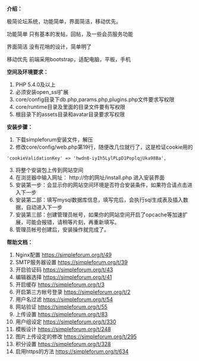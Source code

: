 **介绍：**

极简论坛系统，功能简单，界面简洁，移动优先。

功能简单
只有基本的发帖，回帖，及一些会员服务功能

界面简洁
没有花哨的设计，简单明了

移动优先
前端采用bootstrap，适配电脑，平板，手机

**空间及环境要求：**

1. PHP 5.4.0及以上
2. 必须安装open_ssl扩展
3. core/config目录下db.php,params.php,plugins.php文件要求写权限
4. core/runtime目录及里面的目录文件要有写权限
5. 根目录下的assets目录和avatar目录要求写权限

**安装步骤：**

1. 下载simpleforum安装文件，解压
2. 修改core/config/web.php第19行，随便改几位就行了，这是检证cookie用的
 ```
 'cookieValidationKey' => 'hwdn8-iyIh5LylPLpD1PoplqjUka98Ba',
 ```
3. 将整个安装包上传到网站空间
4. 在浏览器中输入网址： http://你的网址/install.php  进入安装界面
5. 安装第一步：会显示你的网站空间环境是否符合安装条件，如果符合请点击进入下一步
6. 安装第二部：填写mysql数据库信息，填写完后，会执行sql生成表及插入数据，自动进入下一步
7. 安装第三部：创建管理员帐号，如果你的网站空间开启了opcache等加速扩展，可能会报错，请稍等片刻，再重新填写。
8. 管理员帐号创建后，安装操作就完成了。

**帮助文档：**

1. Nginx配置 https://simpleforum.org/t/49
2. SMTP服务器设置 https://simpleforum.org/t/39
3. 开启验证码 https://simpleforum.org/t/43
4. 编辑器选择 https://simpleforum.org/t/41
5. 开启缓存 https://simpleforum.org/t/3
6. 开启第三方帐号登录 https://simpleforum.org/t/2
7. 用户名过滤 https://simpleforum.org/t/54
8. 网站验证 https://simpleforum.org/t/55
9. 上传设置 https://simpleforum.org/t/83
10. 用户组设定 https://simpleforum.org/t/330
10. 模板设计 https://simpleforum.org/t/248
11. 图片上传设定的修改 https://simpleforum.org/t/295
12. 积分设置 https://simpleforum.org/t/328
13. 启用https的方法 https://simpleforum.org/t/634
